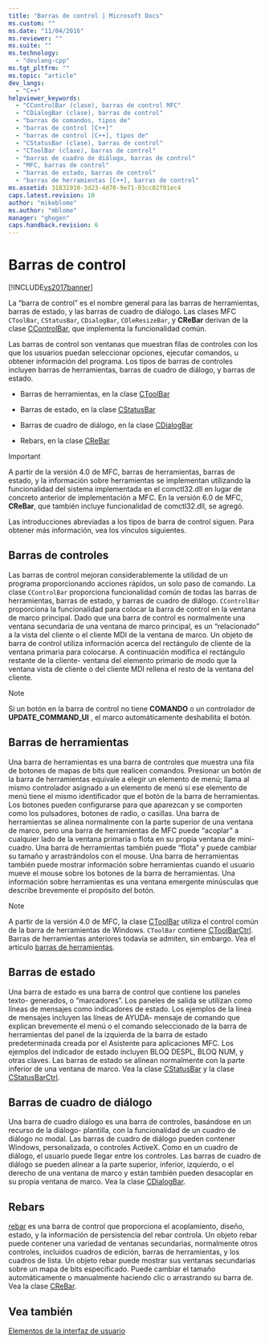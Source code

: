 ```yaml
---
title: "Barras de control | Microsoft Docs"
ms.custom: ""
ms.date: "11/04/2016"
ms.reviewer: ""
ms.suite: ""
ms.technology: 
  - "devlang-cpp"
ms.tgt_pltfrm: ""
ms.topic: "article"
dev_langs: 
  - "C++"
helpviewer_keywords: 
  - "CControlBar (clase), barras de control MFC"
  - "CDialogBar (clase), barras de control"
  - "barras de comandos, tipos de"
  - "barras de control [C++]"
  - "barras de control [C++], tipos de"
  - "CStatusBar (clase), barras de control"
  - "CToolBar (clase), barras de control"
  - "barras de cuadro de diálogo, barras de control"
  - "MFC, barras de control"
  - "barras de estado, barras de control"
  - "barras de herramientas [C++], barras de control"
ms.assetid: 31831910-3d23-4d70-9e71-03cc02f01ec4
caps.latest.revision: 10
author: "mikeblome"
ms.author: "mblome"
manager: "ghogen"
caps.handback.revision: 6
---
```

# Barras de control
[!INCLUDE[vs2017banner](../assembler/inline/includes/vs2017banner.md)]

La “barra de control” es el nombre general para las barras de herramientas, barras de estado, y las barras de cuadro de diálogo.  Las clases MFC `CToolBar`, `CStatusBar`, `CDialogBar`, `COleResizeBar`, y **CReBar** derivan de la clase [CControlBar](../mfc/reference/ccontrolbar-class.md), que implementa la funcionalidad común.  
  
 Las barras de control son ventanas que muestran filas de controles con los que los usuarios puedan seleccionar opciones, ejecutar comandos, u obtener información del programa.  Los tipos de barras de controles incluyen barras de herramientas, barras de cuadro de diálogo, y barras de estado.  
  
-   Barras de herramientas, en la clase [CToolBar](../mfc/reference/ctoolbar-class.md)  
  
-   Barras de estado, en la clase [CStatusBar](../mfc/reference/cstatusbar-class.md)  
  
-   Barras de cuadro de diálogo, en la clase [CDialogBar](../mfc/reference/cdialogbar-class.md)  
  
-   Rebars, en la clase [CReBar](../mfc/reference/crebar-class.md)  
  
> [!IMPORTANT]
>  A partir de la versión 4.0 de MFC, barras de herramientas, barras de estado, y la información sobre herramientas se implementan utilizando la funcionalidad del sistema implementada en el comctl32.dll en lugar de concreto anterior de implementación a MFC.  En la versión 6.0 de MFC, **CReBar**, que también incluye funcionalidad de comctl32.dll, se agregó.  
  
 Las introducciones abreviadas a los tipos de barra de control siguen.  Para obtener más información, vea los vínculos siguientes.  
  
## Barras de controles  
 Las barras de control mejoran considerablemente la utilidad de un programa proporcionando acciones rápidos, un solo paso de comando.  La clase `CControlBar` proporciona funcionalidad común de todas las barras de herramientas, barras de estado, y barras de cuadro de diálogo.  `CControlBar` proporciona la funcionalidad para colocar la barra de control en la ventana de marco principal.  Dado que una barra de control es normalmente una ventana secundaria de una ventana de marco principal, es un “relacionado” a la vista del cliente o el cliente MDI de la ventana de marco.  Un objeto de barra de control utiliza información acerca del rectángulo de cliente de la ventana primaria para colocarse.  A continuación modifica el rectángulo restante de la cliente\- ventana del elemento primario de modo que la ventana vista de cliente o del cliente MDI rellena el resto de la ventana del cliente.  
  
> [!NOTE]
>  Si un botón en la barra de control no tiene **COMANDO** o un controlador de **UPDATE\_COMMAND\_UI** , el marco automáticamente deshabilita el botón.  
  
## Barras de herramientas  
 Una barra de herramientas es una barra de controles que muestra una fila de botones de mapas de bits que realicen comandos.  Presionar un botón de la barra de herramientas equivale a elegir un elemento de menú; llama al mismo controlador asignado a un elemento de menú si ese elemento de menú tiene el mismo identificador que el botón de la barra de herramientas.  Los botones pueden configurarse para que aparezcan y se comporten como los pulsadores, botones de radio, o casillas.  Una barra de herramientas se alinea normalmente con la parte superior de una ventana de marco, pero una barra de herramientas de MFC puede “acoplar” a cualquier lado de la ventana primaria o flota en su propia ventana de mini\- cuadro.  Una barra de herramientas también puede “flota” y puede cambiar su tamaño y arrastrándolos con el mouse.  Una barra de herramientas también puede mostrar información sobre herramientas cuando el usuario mueve el mouse sobre los botones de la barra de herramientas.  Una información sobre herramientas es una ventana emergente minúsculas que describe brevemente el propósito del botón.  
  
> [!NOTE]
>  A partir de la versión 4.0 de MFC, la clase [CToolBar](../mfc/reference/ctoolbar-class.md) utiliza el control común de la barra de herramientas de Windows.  `CToolBar` contiene [CToolBarCtrl](../mfc/reference/ctoolbarctrl-class.md).  Barras de herramientas anteriores todavía se admiten, sin embargo.  Vea el artículo [barras de herramientas](../mfc/mfc-toolbar-implementation.md).  
  
## Barras de estado  
 Una barra de estado es una barra de control que contiene los paneles texto\- generados, o “marcadores”. Los paneles de salida se utilizan como líneas de mensajes como indicadores de estado.  Los ejemplos de la línea de mensajes incluyen las líneas de AYUDA\- mensaje de comando que explican brevemente el menú o el comando seleccionado de la barra de herramientas del panel de la izquierda de la barra de estado predeterminada creada por el Asistente para aplicaciones MFC.  Los ejemplos del indicador de estado incluyen BLOQ DESPL, BLOQ NUM, y otras claves.  Las barras de estado se alinean normalmente con la parte inferior de una ventana de marco.  Vea la clase [CStatusBar](../mfc/reference/cstatusbar-class.md) y la clase [CStatusBarCtrl](../mfc/reference/cstatusbarctrl-class.md).  
  
## Barras de cuadro de diálogo  
 Una barra de cuadro diálogo es una barra de controles, basándose en un recurso de la diálogo\- plantilla, con la funcionalidad de un cuadro de diálogo no modal.  Las barras de cuadro de diálogo pueden contener Windows, personalizada, o controles ActiveX.  Como en un cuadro de diálogo, el usuario puede llegar entre los controles.  Las barras de cuadro de diálogo se pueden alinear a la parte superior, inferior, izquierdo, o el derecho de una ventana de marco y están también pueden desacoplar en su propia ventana de marco.  Vea la clase [CDialogBar](../mfc/reference/cdialogbar-class.md).  
  
## Rebars  
 [rebar](../mfc/using-crebarctrl.md) es una barra de control que proporciona el acoplamiento, diseño, estado, y la información de persistencia del rebar controla.  Un objeto rebar puede contener una variedad de ventanas secundarias, normalmente otros controles, incluidos cuadros de edición, barras de herramientas, y los cuadros de lista.  Un objeto rebar puede mostrar sus ventanas secundarias sobre un mapa de bits especificado.  Puede cambiar el tamaño automáticamente o manualmente haciendo clic o arrastrando su barra de.  Vea la clase [CReBar](../mfc/reference/crebar-class.md).  
  
## Vea también  
 [Elementos de la interfaz de usuario](../mfc/user-interface-elements-mfc.md)